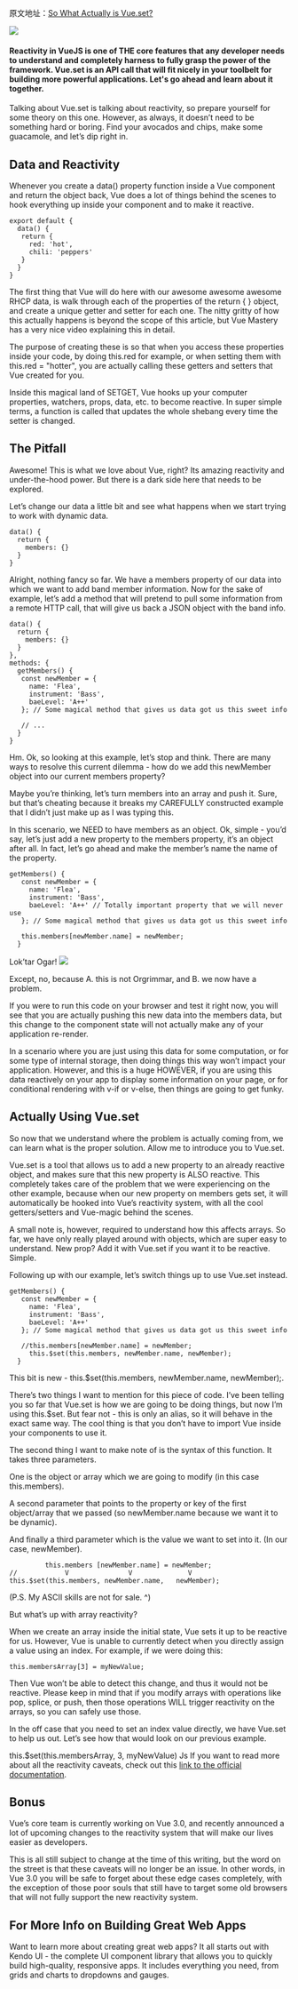 
原文地址：[So What Actually is Vue.set?](https://www.codementor.io/@chrisquinn299/serverless-do-more-nclf7ere5) 

![](https://d585tldpucybw.cloudfront.net/sfimages/default-source/default-album/vuel_870x22095a97f137a2c4e179c732cc687cd96e2.png?sfvrsn=d5ea31c8_1)

#### Reactivity in VueJS is one of THE core features that any developer needs to understand and completely harness to fully grasp the power of the framework. Vue.set is an API call that will fit nicely in your toolbelt for building more powerful applications. Let's go ahead and learn about it together.

Talking about Vue.set is talking about reactivity, so prepare yourself for some theory on this one. However, as always, it doesn’t need to be something hard or boring. Find your avocados and chips, make some guacamole, and let’s dip right in.

## Data and Reactivity
Whenever you create a data() property function inside a Vue component and return the object back, Vue does a lot of things behind the scenes to hook everything up inside your component and to make it reactive.
```
export default {
  data() {
   return {
     red: 'hot',
     chili: 'peppers'
   }
  }
}
```

The first thing that Vue will do here with our awesome awesome awesome RHCP data, is walk through each of the properties of the return { } object, and create a unique getter and setter for each one. The nitty gritty of how this actually happens is beyond the scope of this article, but Vue Mastery has a very nice video explaining this in detail.

The purpose of creating these is so that when you access these properties inside your code, by doing this.red for example, or when setting them with this.red = "hotter", you are actually calling these getters and setters that Vue created for you.

Inside this magical land of SETGET, Vue hooks up your computer properties, watchers, props, data, etc. to become reactive. In super simple terms, a function is called that updates the whole shebang every time the setter is changed.

## The Pitfall
Awesome! This is what we love about Vue, right? Its amazing reactivity and under-the-hood power. But there is a dark side here that needs to be explored.

Let’s change our data a little bit and see what happens when we start trying to work with dynamic data.
```
data() {
  return {
    members: {}
  }
}
```

Alright, nothing fancy so far. We have a members property of our data into which we want to add band member information. Now for the sake of example, let’s add a method that will pretend to pull some information from a remote HTTP call, that will give us back a JSON object with the band info.
```
data() {
  return {
    members: {}
  }
},
methods: {
  getMembers() {
   const newMember = {
     name: 'Flea',
     instrument: 'Bass',
     baeLevel: 'A++'
   }; // Some magical method that gives us data got us this sweet info

   // ...
  }
}
```

Hm. Ok, so looking at this example, let’s stop and think. There are many ways to resolve this current dilemma - how do we add this newMember object into our current members property?

Maybe you’re thinking, let’s turn members into an array and push it. Sure, but that’s cheating because it breaks my CAREFULLY constructed example that I didn’t just make up as I was typing this.

In this scenario, we NEED to have members as an object. Ok, simple - you’d say, let’s just add a new property to the members property, it’s an object after all. In fact, let’s go ahead and make the member’s name the name of the property.
```
getMembers() {
   const newMember = {
     name: 'Flea',
     instrument: 'Bass',
     baeLevel: 'A++' // Totally important property that we will never use
   }; // Some magical method that gives us data got us this sweet info

   this.members[newMember.name] = newMember;
  }
```
Lok’tar Ogar!
![](https://media.giphy.com/media/Cs5PBOnbE7MU8/giphy.gif)


Except, no, because A. this is not Orgrimmar, and B. we now have a problem.

If you were to run this code on your browser and test it right now, you will see that you are actually pushing this new data into the members data, but this change to the component state will not actually make any of your application re-render.

In a scenario where you are just using this data for some computation, or for some type of internal storage, then doing things this way won’t impact your application. However, and this is a huge HOWEVER, if you are using this data reactively on your app to display some information on your page, or for conditional rendering with v-if or v-else, then things are going to get funky.

## Actually Using Vue.set
So now that we understand where the problem is actually coming from, we can learn what is the proper solution. Allow me to introduce you to Vue.set.

Vue.set is a tool that allows us to add a new property to an already reactive object, and makes sure that this new property is ALSO reactive. This completely takes care of the problem that we were experiencing on the other example, because when our new property on members gets set, it will automatically be hooked into Vue’s reactivity system, with all the cool getters/setters and Vue-magic behind the scenes.

A small note is, however, required to understand how this affects arrays. So far, we have only really played around with objects, which are super easy to understand. New prop? Add it with Vue.set if you want it to be reactive. Simple.

Following up with our example, let’s switch things up to use Vue.set instead.
```
getMembers() {
   const newMember = {
     name: 'Flea',
     instrument: 'Bass',
     baeLevel: 'A++'
   }; // Some magical method that gives us data got us this sweet info

   //this.members[newMember.name] = newMember;
     this.$set(this.members, newMember.name, newMember);
  }
```
This bit is new - this.$set(this.members, newMember.name, newMember);.

There’s two things I want to mention for this piece of code. I’ve been telling you so far that Vue.set is how we are going to be doing things, but now I’m using this.$set. But fear not - this is only an alias, so it will behave in the exact same way. The cool thing is that you don’t have to import Vue inside your components to use it.

The second thing I want to make note of is the syntax of this function. It takes three parameters.

One is the object or array which we are going to modify (in this case this.members).

A second parameter that points to the property or key of the first object/array that we passed (so newMember.name because we want it to be dynamic).

And finally a third parameter which is the value we want to set into it. (In our case, newMember).
```
         this.members [newMember.name] = newMember;
//            V               V              V
this.$set(this.members, newMember.name,   newMember);
```

(P.S. My ASCII skills are not for sale. ^)

But what’s up with array reactivity?

When we create an array inside the initial state, Vue sets it up to be reactive for us. However, Vue is unable to currently detect when you directly assign a value using an index. For example, if we were doing this:
```
this.membersArray[3] = myNewValue;
```

Then Vue won’t be able to detect this change, and thus it would not be reactive. Please keep in mind that if you modify arrays with operations like pop, splice, or push, then those operations WILL trigger reactivity on the arrays, so you can safely use those.

In the off case that you need to set an index value directly, we have Vue.set to help us out. Let’s see how that would look on our previous example.

this.$set(this.membersArray, 3, myNewValue)
Js
If you want to read more about all the reactivity caveats, check out this [link to the official documentation](https://vuejs.org/v2/guide/list.html#Caveats).

## Bonus
Vue’s core team is currently working on Vue 3.0, and recently announced a lot of upcoming changes to the reactivity system that will make our lives easier as developers.

This is all still subject to change at the time of this writing, but the word on the street is that these caveats will no longer be an issue. In other words, in Vue 3.0 you will be safe to forget about these edge cases completely, with the exception of those poor souls that still have to target some old browsers that will not fully support the new reactivity system.

## For More Info on Building Great Web Apps
Want to learn more about creating great web apps? It all starts out with Kendo UI - the complete UI component library that allows you to quickly build high-quality, responsive apps. It includes everything you need, from grids and charts to dropdowns and gauges.
